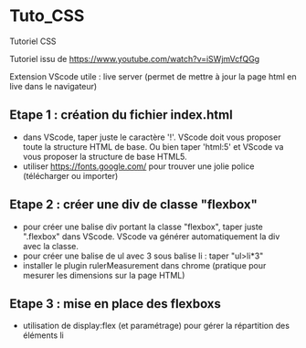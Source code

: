 # Tuto_CSS
Tutoriel CSS

Tutoriel issu de https://www.youtube.com/watch?v=iSWjmVcfQGg

Extension VScode utile : live server (permet de mettre à jour la page html en live dans le navigateur)

## Etape 1 : création du fichier index.html
- dans VScode, taper juste le caractère '!'. VScode doit vous proposer toute la structure HTML de base. Ou bien taper 'html:5' et VScode va vous proposer la structure de base HTML5.
- utiliser https://fonts.google.com/ pour trouver une jolie police (télécharger ou importer)

## Etape 2 : créer une div de classe "flexbox"
- pour créer une balise div portant la classe "flexbox", taper juste ".flexbox" dans VScode. VScode va générer automatiquement la div avec la classe.
- pour créer une balise de ul avec 3 sous balise li : taper "ul>li*3"
- installer le plugin rulerMeasurement dans chrome (pratique pour mesurer les dimensions sur la page HTML)

## Etape 3 : mise en place des flexboxs
- utilisation de display:flex (et paramétrage) pour gérer la répartition des éléments li
